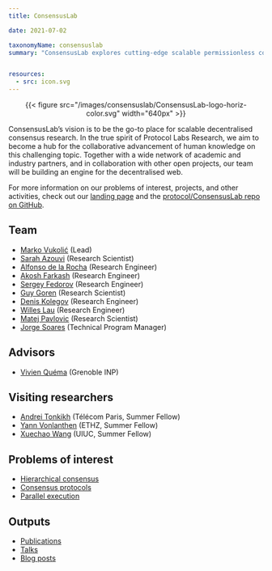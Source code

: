 ```yaml
---
title: ConsensusLab

date: 2021-07-02

taxonomyName: consensuslab
summary: "ConsensusLab explores cutting-edge scalable permissionless consensus protocols, including three main pillars of sharding, consensus proper, and scalable execution."


resources:
  - src: icon.svg
---
```


<center>{{< figure src="/images/consensuslab/ConsensusLab-logo-horiz-color.svg" width="640px" >}}</center>

ConsensusLab’s vision is to be the go-to place for scalable decentralised consensus research. In the true spirit of Protocol Labs Research, we aim to become a hub for the collaborative advancement of human knowledge on this challenging topic. Together with a wide network of academic and industry partners, and in collaboration with other open projects, our team will be building an engine for the decentralised web.

For more information on our problems of interest, projects, and other activities, check out our [landing page](https://consensuslab.world/) and the [protocol/ConsensusLab repo on GitHub](https://github.com/protocol/ConsensusLab/).

## Team
* [Marko Vukolić](/authors/marko-vukolic/) (Lead)
* [Sarah Azouvi](/authors/sarah-azouvi/) (Research Scientist)
* [Alfonso de la Rocha](/authors/alfonso-delarocha/) (Research Engineer)
* [Akosh Farkash](/authors/akosh-farkash/) (Research Engineer)
* [Sergey Fedorov](/authors/sergey-fedorov/) (Research Engineer)
* [Guy Goren](/authors/guy-goren/) (Research Scientist)
* [Denis Kolegov](/authors/denis-kolegov/) (Research Engineer)
* [Willes Lau](authors/willes-lau/) (Research Engineer)
* [Matej Pavlovic](/authors/matej-pavlovic/) (Research Scientist)
* [Jorge Soares](/authors/jorge-soares/) (Technical Program Manager)

## Advisors
* [Vivien Quéma](/authors/vivien-quema/) (Grenoble INP)

## Visiting researchers
* [Andrei Tonkikh](/authors/andrei-tonkikh/) (Télécom Paris, Summer Fellow)
* [Yann Vonlanthen](/authors/yann-vonlanthen/) (ETHZ, Summer Fellow)
* [Xuechao Wang](/authors/xuechao-wang/) (UIUC, Summer Fellow)

## Problems of interest
* [Hierarchical consensus](https://github.com/protocol/ConsensusLab/issues/3)
* [Consensus protocols](https://github.com/protocol/ConsensusLab/issues/2)
* [Parallel execution](https://github.com/protocol/ConsensusLab/issues/1)

## Outputs
* [Publications](#recentPublications)
* [Talks](#recentTalks)
* [Blog posts](#recentPosts)
